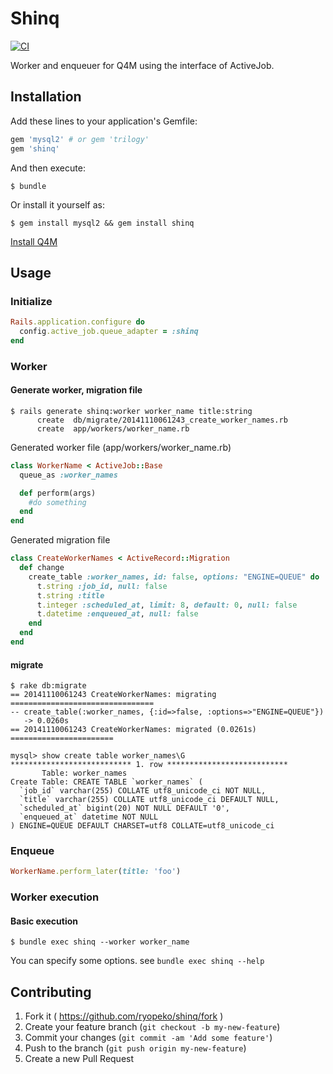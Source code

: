 # Shinq

[![CI](https://github.com/ryopeko/shinq/workflows/test/badge.svg?event=push)](https://github.com/ryopeko/shinq/actions?query=workflow%3Atest+event%3Apush)

Worker and enqueuer for Q4M using the interface of ActiveJob.

## Installation

Add these lines to your application's Gemfile:

```ruby
gem 'mysql2' # or gem 'trilogy'
gem 'shinq'
```

And then execute:

    $ bundle

Or install it yourself as:

    $ gem install mysql2 && gem install shinq

[Install Q4M](http://q4m.github.io/install.html)

## Usage

### Initialize
```ruby
Rails.application.configure do
  config.active_job.queue_adapter = :shinq
end
```

### Worker

#### Generate worker, migration file

```
$ rails generate shinq:worker worker_name title:string
      create  db/migrate/20141110061243_create_worker_names.rb
      create  app/workers/worker_name.rb
```

Generated worker file (app/workers/worker_name.rb)
```ruby
class WorkerName < ActiveJob::Base
  queue_as :worker_names

  def perform(args)
    #do something
  end
end
```

Generated migration file
```ruby
class CreateWorkerNames < ActiveRecord::Migration
  def change
    create_table :worker_names, id: false, options: "ENGINE=QUEUE" do |t|
      t.string :job_id, null: false
      t.string :title
      t.integer :scheduled_at, limit: 8, default: 0, null: false
      t.datetime :enqueued_at, null: false
    end
  end
end
```

#### migrate
```
$ rake db:migrate
== 20141110061243 CreateWorkerNames: migrating ================================
-- create_table(:worker_names, {:id=>false, :options=>"ENGINE=QUEUE"})
   -> 0.0260s
== 20141110061243 CreateWorkerNames: migrated (0.0261s) =======================

mysql> show create table worker_names\G
*************************** 1. row ***************************
       Table: worker_names
Create Table: CREATE TABLE `worker_names` (
  `job_id` varchar(255) COLLATE utf8_unicode_ci NOT NULL,
  `title` varchar(255) COLLATE utf8_unicode_ci DEFAULT NULL,
  `scheduled_at` bigint(20) NOT NULL DEFAULT '0',
  `enqueued_at` datetime NOT NULL
) ENGINE=QUEUE DEFAULT CHARSET=utf8 COLLATE=utf8_unicode_ci
```

### Enqueue
```ruby
WorkerName.perform_later(title: 'foo')
```

### Worker execution

#### Basic execution
```
$ bundle exec shinq --worker worker_name
```

You can specify some options. see `bundle exec shinq --help`

## Contributing

1. Fork it ( https://github.com/ryopeko/shinq/fork )
2. Create your feature branch (`git checkout -b my-new-feature`)
3. Commit your changes (`git commit -am 'Add some feature'`)
4. Push to the branch (`git push origin my-new-feature`)
5. Create a new Pull Request
